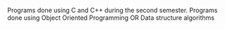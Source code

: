 Programs done using C and C++ during the second semester.
Programs done using Object Oriented Programming OR Data structure algorithms
